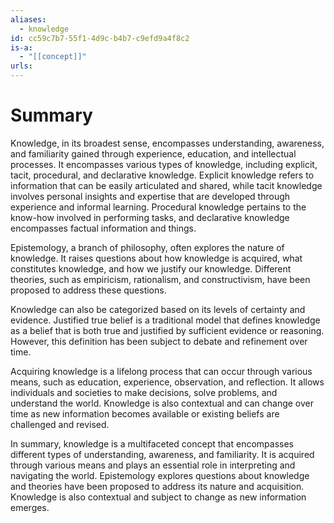 ```yaml
---
aliases:
  - knowledge
id: cc59c7b7-55f1-4d9c-b4b7-c9efd9a4f8c2
is-a:
  - "[[concept]]"
urls:
---
```

# Summary
Knowledge, in its broadest sense, encompasses understanding, awareness, and familiarity gained through experience, education, and intellectual processes. It encompasses various types of knowledge, including explicit, tacit, procedural, and declarative knowledge. Explicit knowledge refers to information that can be easily articulated and shared, while tacit knowledge involves personal insights and expertise that are developed through experience and informal learning. Procedural knowledge pertains to the know-how involved in performing tasks, and declarative knowledge encompasses factual information and things.

Epistemology, a branch of philosophy, often explores the nature of knowledge. It raises questions about how knowledge is acquired, what constitutes knowledge, and how we justify our knowledge. Different theories, such as empiricism, rationalism, and constructivism, have been proposed to address these questions.

Knowledge can also be categorized based on its levels of certainty and evidence. Justified true belief is a traditional model that defines knowledge as a belief that is both true and justified by sufficient evidence or reasoning. However, this definition has been subject to debate and refinement over time.

Acquiring knowledge is a lifelong process that can occur through various means, such as education, experience, observation, and reflection. It allows individuals and societies to make decisions, solve problems, and understand the world. Knowledge is also contextual and can change over time as new information becomes available or existing beliefs are challenged and revised.

In summary, knowledge is a multifaceted concept that encompasses different types of understanding, awareness, and familiarity. It is acquired through various means and plays an essential role in interpreting and navigating the world. Epistemology explores questions about knowledge and theories have been proposed to address its nature and acquisition. Knowledge is also contextual and subject to change as new information emerges.